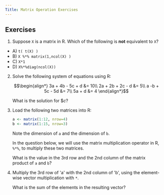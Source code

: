 ```yaml
---
Title: Matrix Operation Exercises
---
```



## Exercises

1. Suppose `X` is a matrix in R. Which of the following is **not** equivalent to `X`?
  - A) `t( t(X) )  `
  - B) `X %*% matrix(1,ncol(X) ) `
  - C) `X*1`
  - D) `X%*%diag(ncol(X))`
  


2. Solve the following system of equations using R:

    
    $$\begin{align*}
3a + 4b - 5c + d &= 10\\
2a + 2b + 2c - d &= 5\\
a -b + 5c - 5d &= 7\\
5a + d &= 4
\end{align*}$$
    
    What is the solution for $$c$?


3. Load the following two matrices into R:

    
    ```r
    a <- matrix(1:12, nrow=4)
    b <- matrix(1:15, nrow=3)
    ```

    Note the dimension of `a` and the dimension of `b`.

    In the question below, we will use the matrix multiplication operator in R, `%*%`, to multiply these two matrices.
    
    What is the value in the 3rd row and the 2nd column of the matrix product of `a` and `b`?



4. Multiply the 3rd row of 'a' with the 2nd column of 'b', using the element-wise vector multiplication with `*`.

    What is the sum of the elements in the resulting vector?


